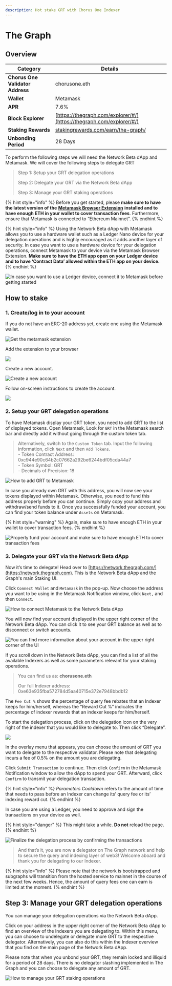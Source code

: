 ```yaml
---
description: Hot stake GRT with Chorus One Indexer
---
```


# The Graph

## Overview

| **Category**                     | **Details**                                                                          |
| -------------------------------- | ------------------------------------------------------------------------------------ |
| **Chorus One Validator Address** | chorusone.eth                                                                        |
| **Wallet**                       | Metamask                                                                             |
| **APR**                          | 7.6%                                                                                 |
| **Block Explorer**               | [https://thegraph.com/explorer/#/](https://thegraph.com/explorer/#/)                 |
| **Staking Rewards**              | [stakingrewards.com/earn/the-graph/](https://www.stakingrewards.com/earn/the-graph/) |
| **Unbonding Period**             | 28 Days                                                                              |

To perform the following steps we will need the Network Beta dApp and Metamask. We will cover the following steps to delegate GRT

> Step 1: Setup your GRT delegation operations
>
> Step 2: Delegate your GRT via the Network Beta dApp
>
> Step 3: Manage your GRT staking operations

{% hint style="info" %}
Before you get started, please **make sure to have the latest version of the** [**Metamask Browser Extension**](https://metamask.io/download.html) **installed and to have enough ETH in your wallet to cover transaction fees**. Furthermore, ensure that Metamask is connected to “Ethereum Mainnet”.
{% endhint %}

{% hint style="info" %}
Using the Network Beta dApp with Metamask allows you to use a hardware wallet such as a Ledger Nano device for your delegation operations and is highly encouraged as it adds another layer of security. In case you want to use a hardware device for your delegation operations, connect Metamask to your device via the Metamask Browser Extension. **Make sure to have the ETH app open on your Ledger device and to have ‘Contract Data’ allowed within the ETH app on your device.**
{% endhint %}

![In case you want to use a Ledger device, connect it to Metamask before getting started](https://miro.medium.com/max/1400/1\*2d6rj7mW8BwtCDm0t49wMg.png)

## How to stake <a href="#db34" id="db34"></a>

### 1. Create/log in to your account <a href="#db34" id="db34"></a>

If you do not have an ERC-20 address yet, create one using the Metamask wallet.

![Get the metamask extension](<../.gitbook/assets/image (70) (1).png>)

Add the extension to your browser

![](<../.gitbook/assets/image (120).png>)

Create a new account.

![Create a new account](<../.gitbook/assets/image (77).png>)

Follow on-screen instructions to create the account.

![](<../.gitbook/assets/image (75).png>)

### 2. Setup your GRT delegation operations <a href="#db34" id="db34"></a>

To have Metamask display your GRT token, you need to add GRT to the list of displayed tokens. Open Metamask, Look for `GRT` in the Metamask search bar and directly add it without going through the custom token tab.

> Alternatively,  switch to the `Custom Token` tab. Input the following information, click `Next` and then `Add Tokens`.\
> \- Token Contract Address: 0xc944e90c64b2c07662a292be6244bdf05cda44a7\
> \- Token Symbol: GRT\
> \- Decimals of Precision: 18

![How to add GRT to Metamask](https://miro.medium.com/max/1400/1\*MnuO1b3seAg9S2TuwYVfOg.png)

In case you already own GRT with this address, you will now see your tokens displayed within Metamask. Otherwise, you need to fund this address properly before you can continue. Simply copy your address and withdraw/send funds to it. Once you successfully funded your account, you can find your token balance under `Assets` on Metamask.

{% hint style="warning" %}
Again, make sure to have enough ETH in your wallet to cover transaction fees.
{% endhint %}

![Properly fund your account and make sure to have enough ETH to cover transaction fees](https://miro.medium.com/max/1400/1\*jp\_-C12B48iPWTmmPtmC2w.png)

### 3. Delegate your GRT via the Network Beta dApp <a href="#ff01" id="ff01"></a>

Now it’s time to delegate! Head over to [https://network.thegraph.com/](https://network.thegraph.com). This is the Network Beta dApp and the Graph's main Staking UI.

Click `Connect Wallet` and `Metamask` in the pop-up. Now choose the address you want to be using in the Metamask Notification window, click `Next,` and then `Connect`.

![How to connect Metamask to the Network Beta dApp](https://miro.medium.com/max/1400/1\*s6sZSIHO8GW2SZqeDTojJQ.png)

You will now find your account displayed in the upper right corner of the Network Beta dApp. You can click it to see your GRT balance as well as to disconnect or switch accounts.

![You can find more information about your account in the upper right corner of the UI](https://miro.medium.com/max/1400/1\*C69BFcdzolRs\_t1cOOcwAg.png)

If you scroll down in the Network Beta dApp, you can find a list of all the available Indexers as well as some parameters relevant for your staking operations.

> You can find us as: **chorusone.eth**
>
> Our full Indexer address: 0xe63e935fba572784d5aa40715e372e7948bbdb12

The `Fee Cut %` shows the percentage of query fee rebates that an Indexer keeps for him/herself, whereas the “Reward Cut %” indicates the percentage of indexer rewards that an indexer keeps for him/herself.

To start the delegation process, click on the delegation icon on the very right of the indexer that you would like to delegate to. Then click “Delegate”.

![](<../.gitbook/assets/image (93).png>)

In the overlay menu that appears, you can choose the amount of GRT you want to delegate to the respective validator. Please note that delegating incurs a fee of 0.5% on the amount you are delegating.

Click `Submit Transaction` to continue. Then click `Confirm` in the Metamask Notification window to allow the dApp to spend your GRT. Afterward, click `Confirm` to transmit your delegation transaction.

{% hint style="info" %}
_Parameters Cooldown_ refers to the amount of time that needs to pass before an Indexer can change its’ query fee or its’ indexing reward cut.
{% endhint %}

In case you are using a Ledger, you need to approve and sign the transactions on your device as well.&#x20;

{% hint style="danger" %}
This might take a while. **Do not** reload the page.
{% endhint %}

![Finalize the delegation process by confirming the transactions](<../.gitbook/assets/image (94) (1).png>)

> And that’s it, you are now a delegator on The Graph network and help to secure the query and indexing layer of web3! Welcome aboard and thank you for delegating to our Indexer.

{% hint style="info" %}
Please note that the network is bootstrapped and subgraphs will transition from the hosted service to mainnet in the course of the next few weeks. Hence, the amount of query fees one can earn is limited at the moment.
{% endhint %}

## Step 3: Manage your GRT delegation operations <a href="#52e7" id="52e7"></a>

You can manage your delegation operations via the Network Beta dApp.

Click on your address in the upper right corner of the Network Beta dApp to find an overview of the Indexers you are delegating to. Within this menu, you can choose to undelegate or delegate more GRT to the respective delegator. Alternatively, you can also do this within the Indexer overview that you find on the main page of the Network Beta dApp.

Please note that when you unbond your GRT, they remain locked and illiquid for a period of 28 days. There is no delegator slashing implemented in The Graph and you can choose to delegate any amount of GRT.

![How to manage your GRT staking operations
](https://miro.medium.com/max/1400/1\*JkwqVnrjPKt3Rj5AlsviHg.png)
